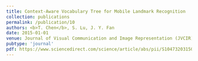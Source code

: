 ```yaml
---
title: Context-Aware Vocabulary Tree for Mobile Landmark Recognition
collection: publications
permalink: /publication/10
authors: <b>T. Chen</b>, S. Lu, J. Y. Fan
date: 2015-01-01
venue: Journal of Visual Communication and Image Representation (JVCIR)
pubtype: 'journal'
pdf: https://www.sciencedirect.com/science/article/abs/pii/S1047320315000802
---
```


<!-- paperurl: 'http://academicpages.github.io/files/paper1.pdf'
citation: 'Your Name, You. (2009). &quot;Paper Title Number 1.&quot; <i>Journal 1</i>. 1(1).' -->
<!-- [Download paper here](http://academicpages.github.io/files/paper1.pdf) -->
